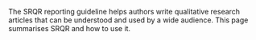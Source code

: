 The SRQR reporting guideline helps authors write qualitative research articles that can be understood and used by a wide audience. This page summarises SRQR and how to use it.
<!--
Although there is much debate about standards for methodological rigor in qualitative research,13,14,18–20 there is widespread agreement about the need for clear and complete reporting.14,21,22 Optimal reporting would enable editors, reviewers, other researchers, and practitioners to critically appraise qualitative studies and apply and synthesize the results. One important step in improving the quality of reporting is to formulate and define clear reporting standards. * Could use this as a before / after quote?

‘Reporting guidelines help me structure my drafts and develop a strong foundation and habits as I write. I use them when teaching and hope that my students continue to use them.’

 As a junior scientist it gives me conﬁdence to request the reporting of a certain piece of information knowing I have the backing of STROBE’’ (group 3).

After: 
-->